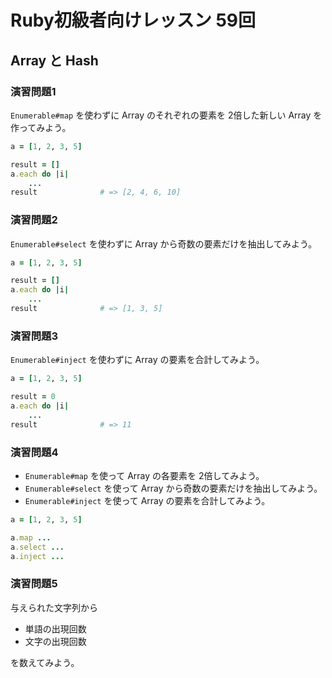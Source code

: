 # Ruby初級者向けレッスン 59回
## Array と Hash

### 演習問題1
`Enumerable#map` を使わずに Array のそれぞれの要素を 2倍した新しい Array を作ってみよう。

````ruby
a = [1, 2, 3, 5]

result = []
a.each do |i|
    ...
result              # => [2, 4, 6, 10]
````

### 演習問題2
`Enumerable#select` を使わずに Array から奇数の要素だけを抽出してみよう。

````ruby
a = [1, 2, 3, 5]

result = []
a.each do |i|
    ...
result              # => [1, 3, 5]
````

### 演習問題3
`Enumerable#inject` を使わずに Array の要素を合計してみよう。

````ruby
a = [1, 2, 3, 5]

result = 0
a.each do |i|
    ...
result              # => 11
````

### 演習問題4
* `Enumerable#map` を使って Array の各要素を 2倍してみよう。
* `Enumerable#select` を使って Array から奇数の要素だけを抽出してみよう。
* `Enumerable#inject` を使って Array の要素を合計してみよう。

````ruby
a = [1, 2, 3, 5]

a.map ...
a.select ...
a.inject ...
````

### 演習問題5
与えられた文字列から

* 単語の出現回数
* 文字の出現回数

を数えてみよう。
